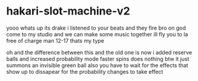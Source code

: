 # hakari-slot-machine-v2
yooo whats up its drake i listened to your beats and they fire bro on god
come to my studio and we can make some music together
ill fly you to la free of charge man
12-17 thats my type

oh and the difference between this and the old one is now i added 
reserve balls  and increased probability mode faster spins does nothing btw
it just summons an invisible green ball
also you have to wait for the effects that show up
to dissapear for the probability changes to take effect
